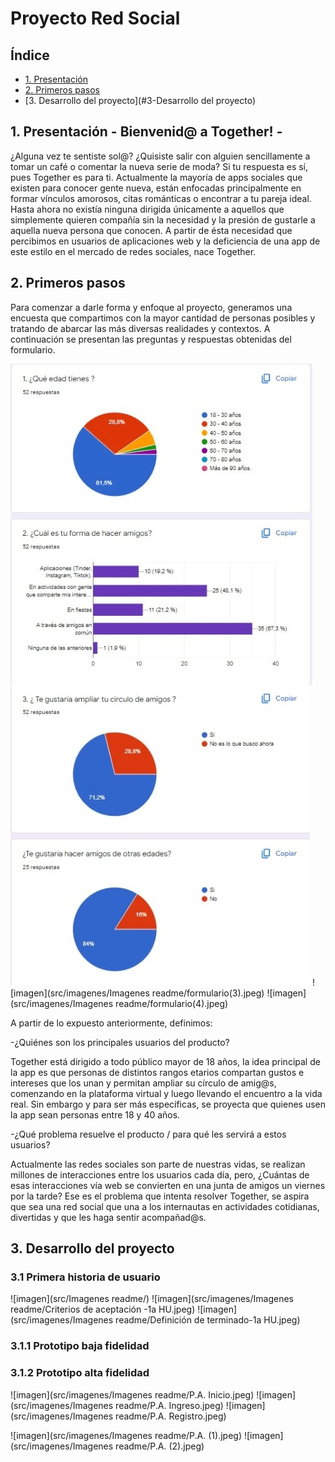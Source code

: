 # Proyecto Red Social

## Índice

* [1. Presentación](#1-presentación)
* [2. Primeros pasos](#2-primeros-pasos)
* [3. Desarrollo del proyecto](#3-Desarrollo del proyecto)


## 1. Presentación - Bienvenid@ a Together! -

¿Alguna vez te sentiste sol@? ¿Quisiste salir con alguien sencillamente a tomar un café o comentar la nueva serie de moda? Si tu respuesta es sí,
pues Together es para ti.
Actualmente la mayoría de apps sociales que existen para conocer gente nueva, están enfocadas principalmente en formar vínculos amorosos, citas 
románticas o encontrar a tu pareja ideal. 
Hasta ahora no existía ninguna dirigida únicamente a aquellos que simplemente quieren compañía sin la necesidad y la presión de gustarle a aquella nueva persona que conocen.
A partir de ésta necesidad que percibimos en usuarios de aplicaciones web y la deficiencia de una app de este estilo en el mercado de 
redes sociales, nace Together. 



## 2. Primeros pasos

Para comenzar a darle forma y enfoque al proyecto, generamos una encuesta que compartimos con la mayor cantidad de personas posibles y tratando de abarcar las más diversas realidades y contextos. A continuación se presentan las preguntas y respuestas obtenidas del formulario.

![imagen](src/Imagenes/formulario(1).png)
![imagen](src/imagenes/formulario(2).jpeg)
![imagen](src/imagenes/Imagenes readme/formulario(3).jpeg)
![imagen](src/imagenes/Imagenes readme/formulario(4).jpeg)

A partir de lo expuesto anteriormente, definimos:

-¿Quiénes son los principales usuarios del producto?                    

Together está dirigido a todo público mayor de 18 años, la idea principal de la app es que personas de distintos rangos etarios compartan gustos
e intereses que los unan y permitan ampliar su círculo de amig@s, comenzando en la plataforma virtual y luego llevando el encuentro a la vida real.
Sin embargo y para ser más específicas, se proyecta que quienes usen la app sean personas entre 18 y 40 años.

-¿Qué problema resuelve el producto / para qué les servirá a estos usuarios?

Actualmente las redes sociales son parte de nuestras vidas, se realizan millones de interacciones entre los usuarios cada día, pero, ¿Cuántas de esas interacciones vía web se convierten en una junta de amigos un viernes por la tarde?
Ese es el problema que intenta resolver Together, se aspira que sea una red social que una a los internautas en actividades cotidianas, divertidas y que les haga sentir acompañad@s.

## 3. Desarrollo del proyecto
 
### 3.1 Primera historia de usuario

![imagen](src/Imagenes readme/)
![imagen](src/imagenes/Imagenes readme/Criterios de aceptación -1a HU.jpeg)
![imagen](src/imagenes/Imagenes readme/Definición de terminado-1a HU.jpeg)

### 3.1.1 Prototipo baja fidelidad

### 3.1.2 Prototipo alta fidelidad

![imagen](src/imagenes/Imagenes readme/P.A. Inicio.jpeg)
![imagen](src/imagenes/Imagenes readme/P.A. Ingreso.jpeg)
![imagen](src/imagenes/Imagenes readme/P.A. Registro.jpeg)

![imagen](src/imagenes/Imagenes readme/P.A. (1).jpeg)
![imagen](src/imagenes/Imagenes readme/P.A. (2).jpeg)












